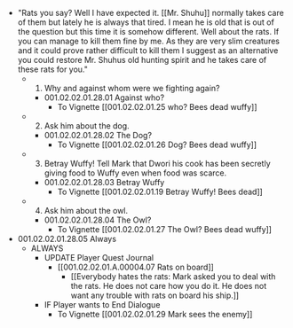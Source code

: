 - "Rats you say? Well I have expected it. [[Mr. Shuhu]] normally takes care of them but lately he is always that tired. I mean he is old that is out of the question but this time it is somehow different. Well about the rats. If you can manage to kill them fine by me. As they are very slim creatures and it could prove rather difficult to kill them I suggest as an alternative you could restore Mr. Shuhus old hunting spirit and he takes care of these rats for you."
	- 1. Why and against whom were we fighting again?
		- 001.02.02.01.28.01 Against who?
			- To Vignette [[001.02.02.01.25 who? Bees dead wuffy]]
	- 2. Ask him about the dog.
		- 001.02.02.01.28.02 The Dog?
			- To Vignette [[001.02.02.01.26 Dog? Bees dead wuffy]]
	- 3. Betray Wuffy! Tell Mark that Dwori his cook has been secretly giving food to Wuffy even when food was scarce.
		- 001.02.02.01.28.03 Betray Wuffy
			- To Vignette [[001.02.02.01.19 Betray Wuffy! Bees dead]]
	- 4. Ask him about the owl.
		- 001.02.02.01.28.04 The Owl?
			- To Vignette [[001.02.02.01.27 The Owl? Bees dead wuffy]]
- 001.02.02.01.28.05 Always
	- ALWAYS
		- UPDATE Player Quest Journal
			- [[001.02.02.01.A.00004.07 Rats on board]]
				- [[Everybody hates the rats: Mark asked you to deal with the rats. He does not care how you do it. He does not want any trouble with rats on board his ship.]]
		- IF Player wants to End Dialogue
			- To Vignette [[001.02.02.01.29 Mark sees the enemy]]